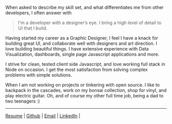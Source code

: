 



When asked to describe my skill set, and what differentiates me from other developers, I often answer with

> I'm a developer with a designer’s eye. I bring a high level of detail to UI that I build.

Having started my career as a Graphic Designer, I feel I have a knack for building great UI, and collaborate well with designers and art direction.
I love building beautiful things. I have extensive experience with Data Visualization, dashboards, single page Javascript applications and more.

I strive for clean, tested client side Javascript, and love working full stack in Node on occasion. I get the most satisfaction from solving complex problems with simple solutions.

When I am not working on projects or tinkering with open source. I like to backpack in the cascades, work on my bonsai collection, shop for vinyl, and play electric guitar. Oh, and of course my other full time job, being a dad to two teenagers :)

---

[Resume](/morrow_resume.pdf) |
[Github](https://github.com/dperrymorrow) |
[Email](mailto:dperrymorrow@gmail.com) |
[LinkedIn](https://www.linkedin.com/in/davidmorrow) |
<!-- [Coderwall](http://coderwall.com/dperrymorrow) -->
